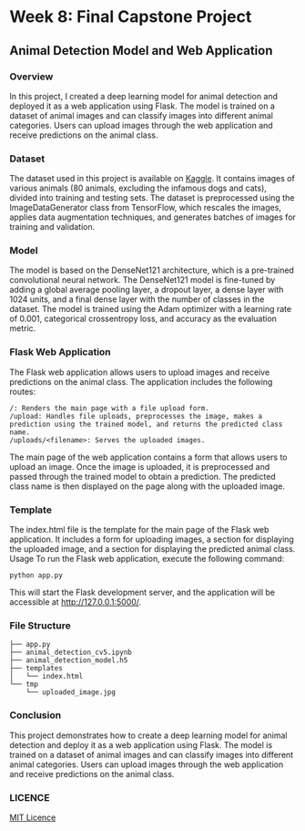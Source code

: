 # Week 8: Final Capstone Project

## Animal Detection Model and Web Application

### Overview

In this project, I created a deep learning model for animal detection and deployed it as a web application using Flask. The model is trained on a dataset of animal images and can classify images into different animal categories. Users can upload images through the web application and receive predictions on the animal class.


### Dataset

The dataset used in this project is available on [Kaggle](https://www.kaggle.com/datasets/antoreepjana/animals-detection-images-dataset). It contains images of various animals (80 animals, excluding the infamous dogs and cats), divided into training and testing sets. The dataset is preprocessed using the ImageDataGenerator class from TensorFlow, which rescales the images, applies data augmentation techniques, and generates batches of images for training and validation.


### Model

The model is based on the DenseNet121 architecture, which is a pre-trained convolutional neural network. The DenseNet121 model is fine-tuned by adding a global average pooling layer, a dropout layer, a dense layer with 1024 units, and a final dense layer with the number of classes in the dataset. The model is trained using the Adam optimizer with a learning rate of 0.001, categorical crossentropy loss, and accuracy as the evaluation metric.

### Flask Web Application

The Flask web application allows users to upload images and receive predictions on the animal class. The application includes the following routes:

    /: Renders the main page with a file upload form.
    /upload: Handles file uploads, preprocesses the image, makes a prediction using the trained model, and returns the predicted class name.
    /uploads/<filename>: Serves the uploaded images.

The main page of the web application contains a form that allows users to upload an image. Once the image is uploaded, it is preprocessed and passed through the trained model to obtain a prediction. The predicted class name is then displayed on the page along with the uploaded image.

### Template

The index.html file is the template for the main page of the Flask web application. It includes a form for uploading images, a section for displaying the uploaded image, and a section for displaying the predicted animal class.
Usage
To run the Flask web application, execute the following command:

    python app.py

This will start the Flask development server, and the application will be accessible at http://127.0.0.1:5000/.

### File Structure

```
├── app.py
├── animal_detection_cv5.ipynb
├── animal_detection_model.h5
├── templates
│   └── index.html
└── tmp
    └── uploaded_image.jpg
```


### Conclusion

This project demonstrates how to create a deep learning model for animal detection and deploy it as a web application using Flask. The model is trained on a dataset of animal images and can classify images into different animal categories. Users can upload images through the web application and receive predictions on the animal class.


### LICENCE

[MIT Licence](./LICENCE)